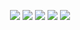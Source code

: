 <div align="center">

![](http://github-profile-summary-cards.vercel.app/api/cards/profile-details?username=KornetBY&theme=dark)
![](http://github-profile-summary-cards.vercel.app/api/cards/repos-per-language?username=KornetBY&theme=dark)
![](http://github-profile-summary-cards.vercel.app/api/cards/most-commit-language?username=KornetBY&theme=dark)
![](http://github-profile-summary-cards.vercel.app/api/cards/stats?username=KornetBY&theme=dark)
![](http://github-profile-summary-cards.vercel.app/api/cards/productive-time?username=KornetBY&theme=dark&utcOffset=3)

</div>
